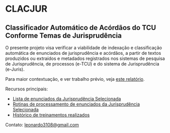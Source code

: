 # CLACJUR

## Classificador Automático de Acórdãos do TCU Conforme Temas de Jurisprudência

O presente projeto visa verificar a viabilidade de indexação e classificação automática de enunciados de jurisprudência e acórdãos, a partir de textos produzidos ou extraídos e metadados registrados nos sistemas de pesquisa de Jurisprudência, de processos (e-TCU) e do sistema de Jurisprudência (e-Juris).

Para maior contextuação, e ver trabalho prévio, veja [este relatório](Redes%20Shallow%20-%20Relatório.pdf).

Recursos principais:
* [Lista de enunciados da Jurisprudência Selecionada](dados/jurisprudencia_selecionada_enunciados.csv)
* [Rotinas de processamento de enunciados da Jurisprudência Selecionada](enunciados)
* [Histórico de treinamentos realizados](Registro%20de%20treinamentos.xlsx)



Contato: leonardo3108@gmail.com
